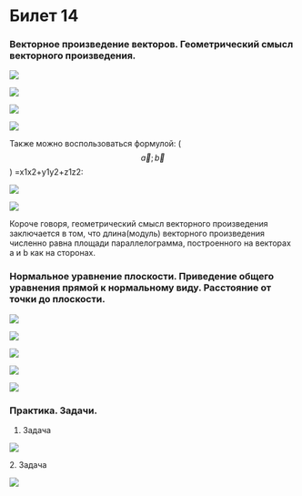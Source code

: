 # Билет 14

### Векторное произведение векторов. Геометрический смысл векторного произведения.

![](<../.gitbook/assets/image (43).png>)

![](<../.gitbook/assets/image (56).png>)

![](<../.gitbook/assets/image (57) (1).png>)

![](<../.gitbook/assets/image (76).png>)

Также можно воспользоваться формулой: ($$\vec{a}; \vec{b}$$) =x1x2+y1y2+z1z2:

![](<../.gitbook/assets/image (95).png>)

![](<../.gitbook/assets/image (84) (1).png>)

Короче говоря, геометрический смысл векторного произведения заключается в том, что длина(модуль) векторного произведения численно равна площади параллелограмма, построенного на векторах a и b как на сторонах.

### Нормальное уравнение плоскости. Приведение общего уравнения прямой к нормальному виду. Расстояние от точки до плоскости.

![](<../.gitbook/assets/image (48) (1).png>)

![](<../.gitbook/assets/image (94) (1).png>)

![](<../.gitbook/assets/image (77) (1).png>)

![](<../.gitbook/assets/image (30) (1).png>)

![](<../.gitbook/assets/image (101).png>)

### Практика. Задачи.

1. Задача

![](<../.gitbook/assets/image (91).png>)

2\. Задача&#x20;

![](<../.gitbook/assets/image (11) (1).png>)
